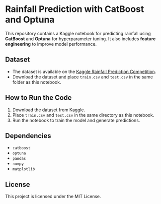 
# Rainfall Prediction with CatBoost and Optuna

This repository contains a Kaggle notebook for predicting rainfall using **CatBoost** and **Optuna** for hyperparameter tuning. It also includes **feature engineering** to improve model performance.

## Dataset
- The dataset is available on the [Kaggle Rainfall Prediction Competition](https://www.kaggle.com/competitions/playground-series-s5e3).
- Download the dataset and place `train.csv` and `test.csv` in the same folder as this notebook.

## How to Run the Code
1. Download the dataset from Kaggle.
2. Place `train.csv` and `test.csv` in the same directory as this notebook.
3. Run the notebook to train the model and generate predictions.

## Dependencies
- `catboost`
- `optuna`
- `pandas`
- `numpy`
- `matplotlib`

## License
This project is licensed under the MIT License.




